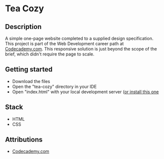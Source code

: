 # Tea Cozy

## Description
A simple one-page website completed to a supplied design specification. This project is part of the Web Development career path at [Codecademy.com](https://www.codecademy.com/catalog). This responsive solution is just beyond the scope of the brief, which didn't require the page to scale.

## Getting started
 * Download the files
 * Open the "tea-cozy" directory in your IDE
 * Open "index.html" with your local development server ([or install this one](https://marketplace.visualstudio.com/items?itemName=ritwickdey.LiveServer)

## Stack
* HTML
* CSS

## Attributions
* [Codecademy.com](https://www.codecademy.com)
